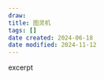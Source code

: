 ```yaml
---
draw:
title: 图灵机
tags: []
date created: 2024-06-18
date modified: 2024-11-12
---
```


excerpt

<!-- more -->
